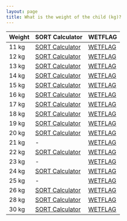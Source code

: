 ```yaml
---
layout: page
title: What is the weight of the child (kg)?
---
```

<table class="nhsuk-table">
  <thead class="nhsuk-table__head">
    <tr class="nhsuk-table__row">
      <th class="nhsuk-table__header">Weight</th>
      <th class="nhsuk-table__header">SORT Calculator</th>
      <th class="nhsuk-table__header">WETFLAG</th>
    </tr>
  </thead>
  <tbody class="nhsuk-table__body">
    <tr><td>11 kg</td><td><a href="https://www.sort.nhs.uk/Media/Guidelines/Drug-calculators/11kg.pdf">SORT Calculator</a></td><td><a class="nhsuk-button nhsuk-button--secondary" href="/WETFLAG/11kg.pdf">WETFLAG</a></td></tr>
    <tr><td>12 kg</td><td><a href="https://www.sort.nhs.uk/Media/Guidelines/Drug-calculators/12kg.pdf">SORT Calculator</a></td><td><a class="nhsuk-button nhsuk-button--secondary" href="/WETFLAG/12kg.pdf">WETFLAG</a></td></tr>
    <tr><td>13 kg</td><td><a href="https://www.sort.nhs.uk/Media/Guidelines/Drug-calculators/13kg.pdf">SORT Calculator</a></td><td><a class="nhsuk-button nhsuk-button--secondary" href="/WETFLAG/13kg.pdf">WETFLAG</a></td></tr>
    <tr><td>14 kg</td><td><a href="https://www.sort.nhs.uk/Media/Guidelines/Drug-calculators/14kg.pdf">SORT Calculator</a></td><td><a class="nhsuk-button nhsuk-button--secondary" href="/WETFLAG/14kg.pdf">WETFLAG</a></td></tr>
    <tr><td>15 kg</td><td><a href="https://www.sort.nhs.uk/Media/Guidelines/Drug-calculators/15kg.pdf">SORT Calculator</a></td><td><a class="nhsuk-button nhsuk-button--secondary" href="/WETFLAG/15kg.pdf">WETFLAG</a></td></tr>
    <tr><td>16 kg</td><td><a href="https://www.sort.nhs.uk/Media/Guidelines/Drug-calculators/16kg.pdf">SORT Calculator</a></td><td><a class="nhsuk-button nhsuk-button--secondary" href="/WETFLAG/16kg.pdf">WETFLAG</a></td></tr>
    <tr><td>17 kg</td><td><a href="https://www.sort.nhs.uk/Media/Guidelines/Drug-calculators/17kg.pdf">SORT Calculator</a></td><td><a class="nhsuk-button nhsuk-button--secondary" href="/WETFLAG/17kg.pdf">WETFLAG</a></td></tr>
    <tr><td>18 kg</td><td><a href="https://www.sort.nhs.uk/Media/Guidelines/Drug-calculators/18kg.pdf">SORT Calculator</a></td><td><a class="nhsuk-button nhsuk-button--secondary" href="/WETFLAG/18kg.pdf">WETFLAG</a></td></tr>
    <tr><td>19 kg</td><td><a href="https://www.sort.nhs.uk/Media/Guidelines/Drug-calculators/19kg.pdf">SORT Calculator</a></td><td><a class="nhsuk-button nhsuk-button--secondary" href="/WETFLAG/19kg.pdf">WETFLAG</a></td></tr>
    <tr><td>20 kg</td><td><a href="https://www.sort.nhs.uk/Media/Guidelines/Drug-calculators/20kg.pdf">SORT Calculator</a></td><td><a class="nhsuk-button nhsuk-button--secondary" href="/WETFLAG/20kg.pdf">WETFLAG</a></td></tr>
    <tr><td>21 kg</td><td>-</td><td><a class="nhsuk-button nhsuk-button--secondary" href="/WETFLAG/21kg.pdf">WETFLAG</a></td></tr>
    <tr><td>22 kg</td><td><a href="https://www.sort.nhs.uk/Media/Guidelines/Drug-calculators/22kg.pdf">SORT Calculator</a></td><td><a class="nhsuk-button nhsuk-button--secondary" href="/WETFLAG/22kg.pdf">WETFLAG</a></td></tr>
    <tr><td>23 kg</td><td>-</td><td><a class="nhsuk-button nhsuk-button--secondary" href="/WETFLAG/23kg.pdf">WETFLAG</a></td></tr>
    <tr><td>24 kg</td><td><a href="https://www.sort.nhs.uk/Media/Guidelines/Drug-calculators/24kg.pdf">SORT Calculator</a></td><td><a class="nhsuk-button nhsuk-button--secondary" href="/WETFLAG/24kg.pdf">WETFLAG</a></td></tr>
    <tr><td>25 kg</td><td>-</td><td><a class="nhsuk-button nhsuk-button--secondary" href="/WETFLAG/25kg.pdf">WETFLAG</a></td></tr>
    <tr><td>26 kg</td><td><a href="https://www.sort.nhs.uk/Media/Guidelines/Drug-calculators/26kg.pdf">SORT Calculator</a></td><td><a class="nhsuk-button nhsuk-button--secondary" href="/WETFLAG/26kg.pdf">WETFLAG</a></td></tr>
    <tr><td>28 kg</td><td><a href="https://www.sort.nhs.uk/Media/Guidelines/Drug-calculators/28kg.pdf">SORT Calculator</a></td><td><a class="nhsuk-button nhsuk-button--secondary" href="/WETFLAG/28kg.pdf">WETFLAG</a></td></tr>
    <tr><td>30 kg</td><td><a href="https://www.sort.nhs.uk/Media/Guidelines/Drug-calculators/30kg.pdf">SORT Calculator</a></td><td><a class="nhsuk-button nhsuk-button--secondary" href="/WETFLAG/30kg.pdf">WETFLAG</a></td></tr>
  </tbody>
</table>
